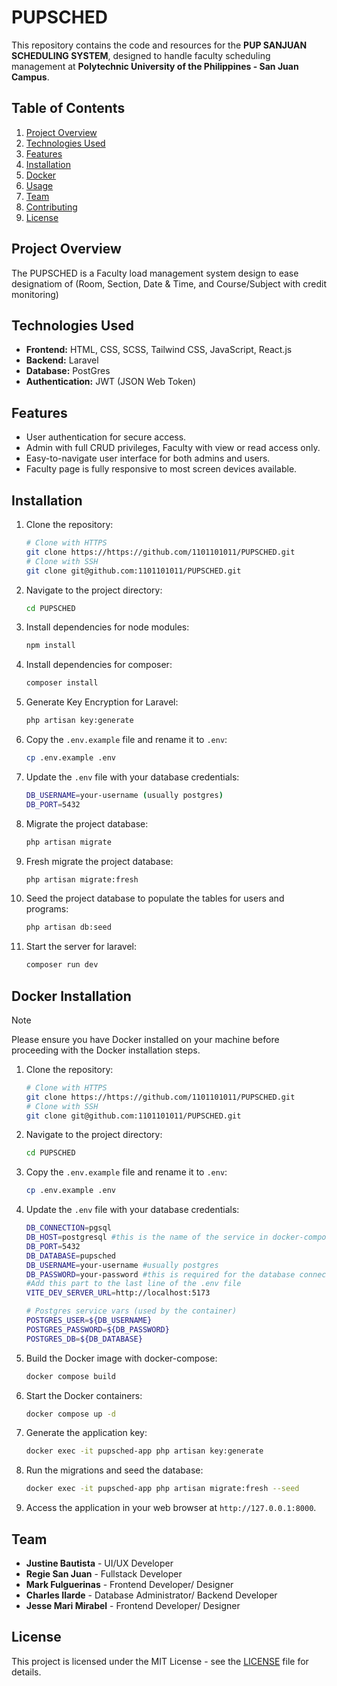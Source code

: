 # PUPSCHED

This repository contains the code and resources for the **PUP SANJUAN SCHEDULING SYSTEM**, designed to handle faculty scheduling management at **Polytechnic University of the Philippines - San Juan Campus**.

## Table of Contents

1. [Project Overview](#project-overview)
2. [Technologies Used](#technologies-used)
3. [Features](#features)
4. [Installation](#installation)
5. [Docker](#docker-installation)
6. [Usage](#usage)
7. [Team](#team)
8. [Contributing](#contributing)
9. [License](#license)

## Project Overview

The PUPSCHED is a Faculty load management system design to ease designatiom of (Room, Section, Date & Time, and Course/Subject with credit monitoring) 

## Technologies Used

- **Frontend:** HTML, CSS, SCSS, Tailwind CSS, JavaScript, React.js
- **Backend:** Laravel
- **Database:** PostGres
- **Authentication:** JWT (JSON Web Token)


## Features

- User authentication for secure access.
- Admin with full CRUD privileges, Faculty with view or read access only. 
- Easy-to-navigate user interface for both admins and users.
- Faculty page is fully responsive to most screen devices available.

## Installation

1. Clone the repository:

    ```bash
    # Clone with HTTPS
    git clone https://https://github.com/1101101011/PUPSCHED.git
    # Clone with SSH
    git clone git@github.com:1101101011/PUPSCHED.git
    ```

2. Navigate to the project directory:

    ```bash
    cd PUPSCHED
    ```

3. Install dependencies for node modules:

    ```bash
    npm install
    ```

4. Install dependencies for composer:

    ```bash
    composer install
    ```

5. Generate Key Encryption for Laravel:

    ```bash
    php artisan key:generate
    ```

6. Copy the `.env.example` file and rename it to `.env`:

    ```bash
    cp .env.example .env
    ```

7. Update the `.env` file with your database credentials:

    ```bash
    DB_USERNAME=your-username (usually postgres)
    DB_PORT=5432
    ```

8. Migrate the project database:

    ```bash
    php artisan migrate
    ```

9. Fresh migrate the project database:

    ```bash
    php artisan migrate:fresh
    ```

10. Seed the project database to populate the tables for users and programs:

    ```bash
    php artisan db:seed
    ```

11. Start the server for laravel:

    ```bash
    composer run dev

    ```

## Docker Installation
> [!NOTE]
> Please ensure you have Docker installed on your machine before proceeding with the Docker installation steps.

1. Clone the repository:

    ```bash
    # Clone with HTTPS
    git clone https://https://github.com/1101101011/PUPSCHED.git
    # Clone with SSH
    git clone git@github.com:1101101011/PUPSCHED.git
    ```

2. Navigate to the project directory:

    ```bash
    cd PUPSCHED
    ```

3. Copy the `.env.example` file and rename it to `.env`:

    ```bash
    cp .env.example .env
    ```
4. Update the `.env` file with your database credentials:

    ```bash
    DB_CONNECTION=pgsql
    DB_HOST=postgresql #this is the name of the service in docker-compose
    DB_PORT=5432
    DB_DATABASE=pupsched
    DB_USERNAME=your-username #usually postgres
    DB_PASSWORD=your-password #this is required for the database connection in docker container
    #Add this part to the last line of the .env file
    VITE_DEV_SERVER_URL=http://localhost:5173
    
    # Postgres service vars (used by the container)
    POSTGRES_USER=${DB_USERNAME}
    POSTGRES_PASSWORD=${DB_PASSWORD}
    POSTGRES_DB=${DB_DATABASE}

    ```

5. Build the Docker image with docker-compose:

    ```bash
    docker compose build
    ```
6. Start the Docker containers:

    ```bash
    docker compose up -d
    ```
7. Generate the application key:

    ```bash
    docker exec -it pupsched-app php artisan key:generate
    ```
8. Run the migrations and seed the database:

    ```bash
    docker exec -it pupsched-app php artisan migrate:fresh --seed
    ```
9. Access the application in your web browser at `http://127.0.0.1:8000`.



## Team

- **Justine Bautista** - UI/UX Developer
- **Regie San Juan** - Fullstack Developer
- **Mark Fulguerinas** - Frontend Developer/ Designer
- **Charles Ilarde** - Database Administrator/ Backend Developer
- **Jesse Mari Mirabel** - Frontend Developer/ Designer

## License


This project is licensed under the MIT License - see the [LICENSE](LICENSE) file for details.
